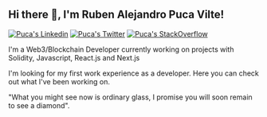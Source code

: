 <h2> Hi there 👋, I'm Ruben Alejandro Puca Vilte! </h2>
    
[![Puca's Linkedin](https://img.shields.io/badge/LinkedIn-0077B5?style=for-the-badge&logo=linkedin&logoColor=white)](https://www.linkedin.com/in/alejandropuca/)
[![Puca's Twitter](https://img.shields.io/badge/Twitter-1DA1F2?style=for-the-badge&logo=twitter&logoColor=white)](https://twitter.com/ElTirri2021)
[![Puca's StackOverflow](https://img.shields.io/badge/StackOverflow-F48024?style=for-the-badge&logo=stackoverflow&logoColor=white)](https://stackoverflow.com/users/18403338/ruben-alejandro-puca-vilte)

I'm a Web3/Blockchain Developer currently working on projects with Solidity, Javascript, React.js and Next.js

I'm looking for my first work experience as a developer. Here you can check out what I've been working on.

"What you might see now is ordinary glass, I promise you will soon remain to see a diamond".

